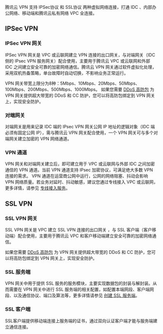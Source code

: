 腾讯云 VPN 支持 IPSec协议 和 SSL协议 两种虚拟网络连接，打通 IDC 、内部办公网络、移动端和腾讯云私有网络 VPC 全连接。
<!--您可通过如下视频了解 VPN 连接的组成部分以及提供的功能。
 <div class="doc-video-mod"><iframe src="https://cloud.tencent.com/edu/learning/quick-play/1782-20150?source=gw.doc.media&withPoster=1&notip=1"></iframe></div> 

VPN 连接有三个组成部分：VPN 网关（IPsec、SSL）、对端网关、VPN 通道。-->
## IPSec VPN 

### IPSec VPN 网关
IPSec VPN 网关是 VPC 或云联网建立 VPN 连接的出口网关，与对端网关（IDC 侧的 IPsec VPN 服务网关）配合使用，主要用于腾讯云 VPC 或云联网和外部 IDC 之间建立安全可靠的加密网络通信。腾讯云 VPN 网关通过软件虚拟化处理，采用双机热备策略，单台故障时自动切换，不影响业务正常运行。

VPN 网关带宽上限分为8种：5Mbps、10Mbps、20Mbps、50Mbps、100Mbps、200Mbps、500Mbps、1000Mbps。
如果您需要 [DDoS 高防包](https://cloud.tencent.com/document/product/1021) 为 VPN 网关提供超大带宽的 DDoS 和 CC 防护，您可以将高防包绑定到 VPN 网关上，实现安全防护。

### 对端网关
对端网关是用来记录 IDC 端的 IPsec VPN 网关公网 IP 地址的逻辑对象（IDC 端必须有固定公网 IP），需与腾讯云 VPN 网关配合使用，一个 VPN 网关可与多个对端网关建立加密的 VPN 网络通道。

###  VPN 通道
VPN 网关和对端网关建立后，即可建立用于 VPC 或云联网与外部 IDC 之间加密通信的 VPN 通道。当前 VPN 通道支持 IPsec 加密协议，可满足绝大多数 VPN 连接的需求。
VPN 通道在运营商公网中运行，公网的网络阻塞、抖动会影响 VPN 网络质量。若业务对延时、抖动敏感，建议您通过专线接入 VPC 或云联网，更多详情，请参见 [专线接入服务](https://cloud.tencent.com/product/dc)。

## SSL VPN 

### SSL VPN 网关
SSL VPN 网关是 VPC 建立 SSL VPN 连接的出口网关 ，与 SSL 客户端（客户移动端）配合使用，主要用于腾讯云 VPC 和客户移动端建立安全可靠的加密网络通信。

如果您需要 [DDoS 高防包](https://cloud.tencent.com/document/product/1021) 为 VPN 网关提供超大带宽的 DDoS 和 CC 防护，您可以将高防包绑定到 VPN 网关上，实现安全防护。

### SSL 服务端
VPN 网关中用于提供 SSL 服务的服务模块，主要实现数据包的封装与解封装。从而需要在 VPN 网关中进行 SSL 服务端的相关配置，如配置本端网段、客户端网段、以及通信协议、端口及算法等，更多详情请参见 [创建 SSL 服务端](https://cloud.tencent.com/document/product/554/63717)。

###  SSL 客户端
SSL客户端提供移动端连接上服务端的证书，通过双向认证客户端才能与服务端建立通信连接。



